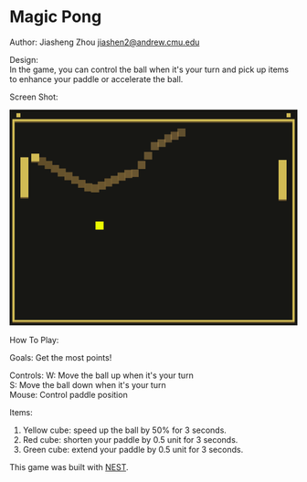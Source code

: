 # Magic Pong

Author: Jiasheng Zhou <jiashen2@andrew.cmu.edu>

Design: \
In the game, you can control the ball when it's your turn and pick up items to enhance your paddle or accelerate the ball.

Screen Shot:

![Screen Shot](screenshot.png)

How To Play:

Goals: Get the most points!

Controls:
W: Move the ball up when it's your turn\
S: Move the ball down when it's your turn\
Mouse: Control paddle position

Items:
1. Yellow cube: speed up the ball by 50% for 3 seconds.
2. Red cube: shorten your paddle by 0.5 unit for 3 seconds.
3. Green cube: extend your paddle by 0.5 unit for 3 seconds.

This game was built with [NEST](NEST.md).

